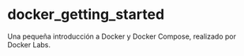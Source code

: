 # docker_getting_started
Una pequeña introducción a Docker y Docker Compose, realizado por Docker Labs.
